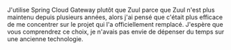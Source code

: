 J'utilise Spring Cloud Gateway plutôt que Zuul parce que Zuul n'est plus maintenu depuis plusieurs années, alors j'ai pensé que c'était plus efficace de me concentrer sur le projet qui l'a officiellement remplacé. J'espère que vous comprendrez ce choix, je n'avais pas envie de dépenser du temps sur une ancienne technologie.